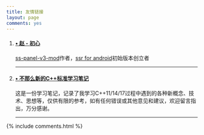```yaml
---
title: 友情链接
layout: page
comments: yes
---
```

<div class="main-post-list">
  <ol class="post-list">
    <li>
      <h4 class="post-list__post-title post-title"><a href="http://www.zhaoj.in" title="赵 - 初心: http://www.zhaoj.in" target="_blank"> &#8226; 赵 - 初心</a></h4>
      <p class="excerpt"><a href="https://github.com/glzjin/ss-panel-v3-mod" target="_blank">ss-panel-v3-mod</a>作者，<a href="https://github.com/glzjin/shadowsocksr-android" target="_blank">ssr for android</a>初始版本创立者</p>
      <hr class="post-list__divider" />
    </li>
    <li>
      <h4 class="post-list__post-title post-title"><a href="https://cxxstd.minidump.info" title="不那么新的C++标准学习笔记" target="_blank"> &#8226; 不那么新的C++标准学习笔记</a></h4>
      <p class="excerpt">这是一份学习笔记，记录了我学习C++11/14/17过程中遇到的各种新概念、技术、思想等，仅供有限的参考，如有任何错误或其他意见和建议，欢迎留言指出，万分感谢。</p>
      <hr class="post-list__divider" />
    </li>
  </ol>  

</div>


{% include comments.html %}